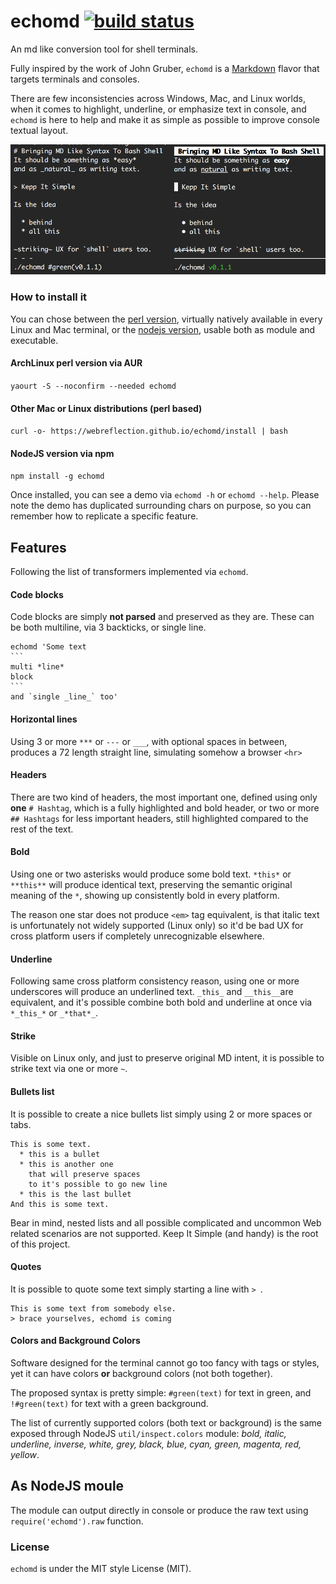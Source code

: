 # echomd [![build status](https://travis-ci.org/WebReflection/echomd.svg)](https://travis-ci.org/WebReflection/echomd)
An md like conversion tool for shell terminals.

Fully inspired by the work of John Gruber,
`echomd` is a [Markdown](http://daringfireball.net/projects/markdown/) flavor
that targets terminals and consoles.

There are few inconsistencies across Windows, Mac, and Linux worlds,
when it comes to highlight, underline, or emphasize text in console,
and `echomd` is here to help and make it as simple as possible to improve
console textual layout.

![echomd -h](test/echomd.png)

### How to install it

You can chose between the [perl version](perl/echomd),
virtually natively available in every Linux and Mac terminal,
or the [nodejs version](js/echomd), usable both as module
and executable.

#### ArchLinux perl version via AUR
`yaourt -S --noconfirm --needed echomd`

#### Other Mac or Linux distributions (perl based)
`curl -o- https://webreflection.github.io/echomd/install | bash`

#### NodeJS version via npm
`npm install -g echomd`

Once installed, you can see a demo via `echomd -h` or `echomd --help`.
Please note the demo has duplicated surrounding chars on purpose,
so you can remember how to replicate a specific feature.


## Features

Following the list of transformers implemented via `echomd`.

#### Code blocks
Code blocks are simply **not parsed** and preserved as they are.
These can be both multiline, via 3 backticks, or single line.

    echomd 'Some text
    ```
    multi *line*
    block
    ```
    and `single _line_` too'


#### Horizontal lines
Using 3 or more `***` or `---` or `___`,
with optional spaces in between,
produces a 72 length straight line,
simulating somehow a browser `<hr>`

#### Headers
There are two kind of headers, the most important one,
defined using only **one** `# Hashtag`,
which is a fully highlighted and bold header,
or two or more `## Hashtags` for less important headers,
still highlighted compared to the rest of the text.

#### Bold
Using one or two asterisks would produce some bold text.
`*this*` or `**this**` will produce identical text,
preserving the semantic original meaning of the `*`,
showing up consistently bold in every platform.

The reason one star does not produce `<em>` tag equivalent,
is that italic text is unfortunately not widely supported (Linux only)
so it'd be bad UX for cross platform users if completely unrecognizable elsewhere.

#### Underline
Following same cross platform consistency reason,
using one or more underscores will produce an underlined text.
`_this_` and `__this__`are equivalent, and it's possible combine
both bold and underline at once via `*_this_*` or `_*that*_`.

#### Strike
Visible on Linux only, and just to preserve original MD intent,
it is possible to strike text via one or more `~`.

#### Bullets list
It is possible to create a nice bullets list simply using 2 or more spaces or tabs.
```
This is some text.
  * this is a bullet
  * this is another one
    that will preserve spaces
    to it's possible to go new line
  * this is the last bullet
And this is some text.
```
Bear in mind, nested lists and all possible complicated and uncommon Web related scenarios are not supported. Keep It Simple (and handy) is the root of this project.

#### Quotes
It is possible to quote some text simply starting a line with `> `.
```
This is some text from somebody else.
> brace yourselves, echomd is coming
```

#### Colors and Background Colors
Software designed for the terminal cannot go too fancy with tags or styles,
yet it can have colors **or** background colors (not both together).

The proposed syntax is pretty simple: `#green(text)` for text in green, and `!#green(text)` for text with a green background.

The list of currently supported colors (both text or background) is the same exposed through NodeJS `util/inspect.colors` module: _bold, italic, underline, inverse, white, grey, black, blue, cyan, green, magenta, red, yellow_.

## As NodeJS moule
The module can output directly in console or produce the raw text using `require('echomd').raw` function.

### License
`echomd` is under the MIT style License (MIT).




